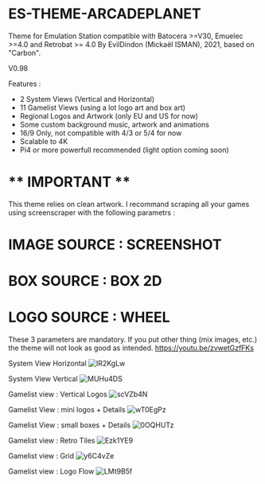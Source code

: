 # ES-THEME-ARCADEPLANET
 Theme for Emulation Station compatible with Batocera >=V30, Emuelec >=4.0 and Retrobat >= 4.0
 By EvilDindon (Mickaël ISMAN), 2021, based on "Carbon".
 
 V0.98
 
 Features :
 - 2 System Views (Vertical and Horizontal)
 - 11 Gamelist Views (using a lot logo art and box art)
 - Regional Logos and Artwork (only EU and US for now)
 - Some custom background music, artwork and animations
 - 16/9 Only, not compatible with 4/3 or 5/4 for now
 - Scalable to 4K
 - Pi4 or more powerfull recommended (light option coming soon)
 
  # ** IMPORTANT **

This theme relies on clean artwork.
I recommand scraping all your games using screenscraper with the following parametrs :

# IMAGE SOURCE : SCREENSHOT

# BOX SOURCE : BOX 2D

# LOGO SOURCE : WHEEL

These 3 parameters are mandatory. If you put other thing (mix images, etc.) the theme will not look as good as intended.
https://youtu.be/zvwetGzfFKs

System View Horizontal
![lR2KgLw](https://user-images.githubusercontent.com/30436625/132178969-fcaf1486-0fa5-45cd-9a0c-c91134e9a14b.jpg)

System View Vertical
![MUHu4DS](https://user-images.githubusercontent.com/30436625/132180746-daae1ee2-dbbd-4338-ac0b-88b914142dd9.jpg)

Gamelist view : Vertical Logos
![scVZb4N](https://user-images.githubusercontent.com/30436625/132179340-c66d6c83-b6da-4a5a-8244-82416863fb56.jpg)

Gamelist View : mini logos + Details
![wT0EgPz](https://user-images.githubusercontent.com/30436625/132179629-49462b7b-74e2-426d-8bd9-546530b57add.jpg)

Gamelist View : small boxes + Details
![0OQHUTz](https://user-images.githubusercontent.com/30436625/132179758-403f36b1-e5d5-4c1b-837a-e1c0fedaeb70.jpg)

Gamelist view : Retro Tiles
![Ezk1YE9](https://user-images.githubusercontent.com/30436625/132179911-8753d1d7-769e-4c10-8fa3-64dbccf74049.jpg)

Gamelist view : Grid
![y6C4vZe](https://user-images.githubusercontent.com/30436625/132183241-e6b301e8-5f8a-4c31-afb4-90c8e8828e40.jpg)

Gamelist view : Logo Flow
![LMt9B5f](https://user-images.githubusercontent.com/30436625/132183473-da138639-3343-4d9f-9de9-1f658f1e72ee.jpg)
